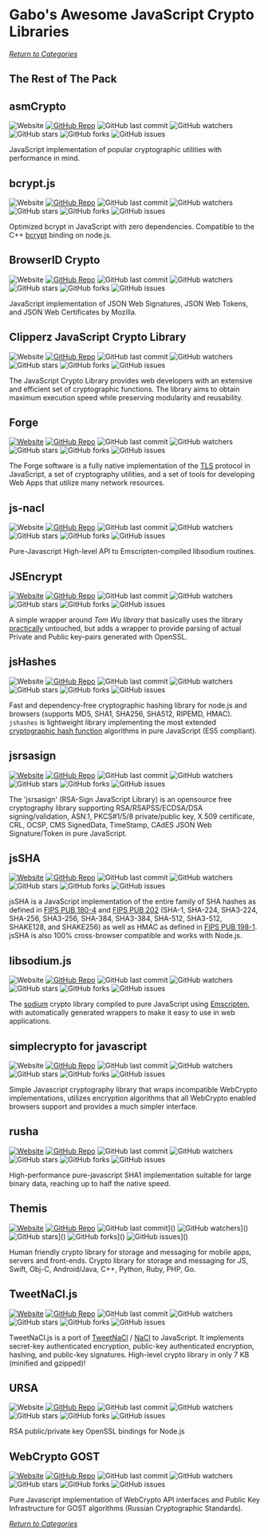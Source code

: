 # Gabo's Awesome JavaScript Crypto Libraries

[_Return to Categories_](README.md)


## The Rest of The Pack


## asmCrypto

![Website](https://img.shields.io/badge/WebSite-Off-red.svg?style=flat-square&maxAge=5184000)
[![GitHub Repo](https://img.shields.io/badge/github-repo-brightgreen.svg?style=flat-square&maxAge=5184000)](https://github.com/asmcrypto/asmcrypto.js)
![GitHub last commit](https://img.shields.io/github/last-commit/asmcrypto/asmcrypto.js.svg?style=flat-square&maxAge=5184000)
![GitHub watchers](https://img.shields.io/github/watchers/asmcrypto/asmcrypto.js.svg?style=flat-square&maxAge=5184000)
![GitHub stars](https://img.shields.io/github/stars/asmcrypto/asmcrypto.js.svg?style=flat-square&maxAge=5184000)
![GitHub forks](https://img.shields.io/github/forks/asmcrypto/asmcrypto.js.svg?style=flat-square&maxAge=5184000)
![GitHub issues](https://img.shields.io/github/issues/asmcrypto/asmcrypto.js.svg?style=flat-square&maxAge=5184000)

JavaScript implementation of popular cryptographic utilities with
performance in mind.


## bcrypt.js

![Website](https://img.shields.io/badge/WebSite-Off-red.svg?style=flat-square&maxAge=5184000)
[![GitHub Repo](https://img.shields.io/badge/github-repo-brightgreen.svg?style=flat-square&maxAge=5184000)](https://github.com/dcodeIO/bcrypt.js)
![GitHub last commit](https://img.shields.io/github/last-commit/dcodeIO/bcrypt.js.svg?style=flat-square&maxAge=5184000)
![GitHub watchers](https://img.shields.io/github/watchers/dcodeIO/bcrypt.js.svg?style=flat-square&maxAge=5184000)
![GitHub stars](https://img.shields.io/github/stars/dcodeIO/bcrypt.js.svg?style=flat-square&maxAge=5184000)
![GitHub forks](https://img.shields.io/github/forks/dcodeIO/bcrypt.js.svg?style=flat-square&maxAge=5184000)
![GitHub issues](https://img.shields.io/github/issues/dcodeIO/bcrypt.js.svg?style=flat-square&maxAge=5184000)

Optimized bcrypt in JavaScript with zero dependencies. Compatible to the
C++ [bcrypt](https://npmjs.org/package/bcrypt) binding on node.js.


## BrowserID Crypto

![Website](https://img.shields.io/badge/WebSite-Off-red.svg?style=flat-square&maxAge=5184000)
[![GitHub Repo](https://img.shields.io/badge/github-repo-brightgreen.svg?style=flat-square&maxAge=5184000)](https://github.com/mozilla/browserid-crypto)
![GitHub last commit](https://img.shields.io/github/last-commit/mozilla/browserid-crypto.svg?style=flat-square&maxAge=5184000)
![GitHub watchers](https://img.shields.io/github/watchers/mozilla/browserid-crypto.svg?style=flat-square&maxAge=5184000)
![GitHub stars](https://img.shields.io/github/stars/mozilla/browserid-crypto.svg?style=flat-square&maxAge=5184000)
![GitHub forks](https://img.shields.io/github/forks/mozilla/browserid-crypto.svg?style=flat-square&maxAge=5184000)
![GitHub issues](https://img.shields.io/github/issues/mozilla/browserid-crypto.svg?style=flat-square&maxAge=5184000)

JavaScript implementation of JSON Web Signatures, JSON Web Tokens, and
JSON Web Certificates by Mozilla.


## Clipperz JavaScript Crypto Library

![Website](https://img.shields.io/badge/WebSite-Off-red.svg?style=flat-square&maxAge=5184000)
[![GitHub Repo](https://img.shields.io/badge/github-repo-brightgreen.svg?style=flat-square&maxAge=5184000)](https://github.com/clipperz/javascript-crypto-library)
![GitHub last commit](https://img.shields.io/github/last-commit/clipperz/javascript-crypto-library.svg?style=flat-square&maxAge=5184000)
![GitHub watchers](https://img.shields.io/github/watchers/clipperz/javascript-crypto-library.svg?style=flat-square&maxAge=5184000)
![GitHub stars](https://img.shields.io/github/stars/clipperz/javascript-crypto-library.svg?style=flat-square&maxAge=5184000)
![GitHub forks](https://img.shields.io/github/forks/clipperz/javascript-crypto-library.svg?style=flat-square&maxAge=5184000)
![GitHub issues](https://img.shields.io/github/issues/clipperz/javascript-crypto-library.svg?style=flat-square&maxAge=5184000)

The JavaScript Crypto Library provides web developers with an extensive
and efficient set of cryptographic functions. The library aims to obtain
maximum execution speed while preserving modularity and reusability.


## Forge

[![Website](https://img.shields.io/badge/WebSite-On-brightgreen.svg?style=flat-square&maxAge=5184000)](https://digitalbazaar.com/forge)
[![GitHub Repo](https://img.shields.io/badge/github-repo-brightgreen.svg?style=flat-square&maxAge=5184000)](https://github.com/digitalbazaar/forge)
![GitHub last commit](https://img.shields.io/github/last-commit/digitalbazaar/forge.svg?style=flat-square&maxAge=5184000)
![GitHub watchers](https://img.shields.io/github/watchers/digitalbazaar/forge.svg?style=flat-square&maxAge=5184000)
![GitHub stars](https://img.shields.io/github/stars/digitalbazaar/forge.svg?style=flat-square&maxAge=5184000)
![GitHub forks](https://img.shields.io/github/forks/digitalbazaar/forge.svg?style=flat-square&maxAge=5184000)
![GitHub issues](https://img.shields.io/github/issues/digitalbazaar/forge.svg?style=flat-square&maxAge=5184000)

The Forge software is a fully native implementation of the
[TLS](http://en.wikipedia.org/wiki/Transport_Layer_Security) protocol in
JavaScript, a set of cryptography utilities, and a set of tools for
developing Web Apps that utilize many network resources.


## js-nacl

![Website](https://img.shields.io/badge/WebSite-Off-red.svg?style=flat-square&maxAge=5184000)
[![GitHub Repo](https://img.shields.io/badge/github-repo-brightgreen.svg?style=flat-square&maxAge=5184000)](https://github.com/tonyg/js-nacl)
![GitHub last commit](https://img.shields.io/github/last-commit/tonyg/js-nacl.svg?style=flat-square&maxAge=5184000)
![GitHub watchers](https://img.shields.io/github/watchers/tonyg/js-nacl.svg?style=flat-square&maxAge=5184000)
![GitHub stars](https://img.shields.io/github/stars/tonyg/js-nacl.svg?style=flat-square&maxAge=5184000)
![GitHub forks](https://img.shields.io/github/forks/tonyg/js-nacl.svg?style=flat-square&maxAge=5184000)
![GitHub issues](https://img.shields.io/github/issues/tonyg/js-nacl.svg?style=flat-square&maxAge=5184000)

Pure-Javascript High-level API to Emscripten-compiled libsodium
routines.


## JSEncrypt

[![Website](https://img.shields.io/badge/WebSite-On-brightgreen.svg?style=flat-square&maxAge=5184000)](http://travistidwell.com/jsencrypt)
[![GitHub Repo](https://img.shields.io/badge/github-repo-brightgreen.svg?style=flat-square&maxAge=5184000)](https://github.com/travist/jsencrypt)
![GitHub last commit](https://img.shields.io/github/last-commit/travist/jsencrypt.svg?style=flat-square&maxAge=5184000)
![GitHub watchers](https://img.shields.io/github/watchers/travist/jsencrypt.svg?style=flat-square&maxAge=5184000)
![GitHub stars](https://img.shields.io/github/stars/travist/jsencrypt.svg?style=flat-square&maxAge=5184000)
![GitHub forks](https://img.shields.io/github/forks/travist/jsencrypt.svg?style=flat-square&maxAge=5184000)
![GitHub issues](https://img.shields.io/github/issues/travist/jsencrypt.svg?style=flat-square&maxAge=5184000)

A simple wrapper around _Tom Wu library_ that basically uses the library
[practically](https://github.com/travist/jsencrypt/pull/6) untouched,
but adds a wrapper to provide parsing of actual Private and Public
key-pairs generated with OpenSSL.


## jsHashes

![Website](https://img.shields.io/badge/WebSite-Off-red.svg?style=flat-square&maxAge=5184000)
[![GitHub Repo](https://img.shields.io/badge/github-repo-brightgreen.svg?style=flat-square&maxAge=5184000)](https://github.com/h2non/jshashes)
![GitHub last commit](https://img.shields.io/github/last-commit/h2non/jshashes.svg?style=flat-square&maxAge=5184000)
![GitHub watchers](https://img.shields.io/github/watchers/h2non/jshashes.svg?style=flat-square&maxAge=5184000)
![GitHub stars](https://img.shields.io/github/stars/h2non/jshashes.svg?style=flat-square&maxAge=5184000)
![GitHub forks](https://img.shields.io/github/forks/h2non/jshashes.svg?style=flat-square&maxAge=5184000)
![GitHub issues](https://img.shields.io/github/issues/h2non/jshashes.svg?style=flat-square&maxAge=5184000)

Fast and dependency-free cryptographic hashing library for node.js and
browsers (supports MD5, SHA1, SHA256, SHA512, RIPEMD, HMAC). `jshashes`
is lightweight library implementing the most extended
[cryptographic hash function](http://en.wikipedia.org/wiki/Cryptographic_hash_function)
algorithms in pure JavaScript (ES5 compliant).


## jsrsasign

[![Website](https://img.shields.io/badge/WebSite-On-brightgreen.svg?style=flat-square&maxAge=5184000)](http://kjur.github.io/jsrsasign)
[![GitHub Repo](https://img.shields.io/badge/github-repo-brightgreen.svg?style=flat-square&maxAge=5184000)](https://github.com/kjur/jsrsasign)
![GitHub last commit](https://img.shields.io/github/last-commit/kjur/jsrsasign.svg?style=flat-square&maxAge=5184000)
![GitHub watchers](https://img.shields.io/github/watchers/kjur/jsrsasign.svg?style=flat-square&maxAge=5184000)
![GitHub stars](https://img.shields.io/github/stars/kjur/jsrsasign.svg?style=flat-square&maxAge=5184000)
![GitHub forks](https://img.shields.io/github/forks/kjur/jsrsasign.svg?style=flat-square&maxAge=5184000)
![GitHub issues](https://img.shields.io/github/issues/kjur/jsrsasign.svg?style=flat-square&maxAge=5184000)

The 'jsrsasign' (RSA-Sign JavaScript Library) is an opensource free
cryptography library supporting RSA/RSAPSS/ECDSA/DSA signing/validation,
ASN.1, PKCS#1/5/8 private/public key, X.509 certificate, CRL, OCSP, CMS
SignedData, TimeStamp, CAdES JSON Web Signature/Token in pure
JavaScript.


## jsSHA

[![Website](https://img.shields.io/badge/WebSite-On-brightgreen.svg?style=flat-square&maxAge=5184000)](https://caligatio.github.io/jsSHA)
[![GitHub Repo](https://img.shields.io/badge/github-repo-brightgreen.svg?style=flat-square&maxAge=5184000)](https://github.com/Caligatio/jsSHA)
![GitHub last commit](https://img.shields.io/github/last-commit/Caligatio/jsSHA.svg?style=flat-square&maxAge=5184000)
![GitHub watchers](https://img.shields.io/github/watchers/Caligatio/jsSHA.svg?style=flat-square&maxAge=5184000)
![GitHub stars](https://img.shields.io/github/stars/Caligatio/jsSHA.svg?style=flat-square&maxAge=5184000)
![GitHub forks](https://img.shields.io/github/forks/Caligatio/jsSHA.svg?style=flat-square&maxAge=5184000)
![GitHub issues](https://img.shields.io/github/issues/Caligatio/jsSHA.svg?style=flat-square&maxAge=5184000)

jsSHA is a JavaScript implementation of the entire family of SHA hashes
as defined in
[FIPS PUB 180-4](http://nvlpubs.nist.gov/nistpubs/FIPS/NIST.FIPS.180-4.pdf)
and
[FIPS PUB 202](http://nvlpubs.nist.gov/nistpubs/FIPS/NIST.FIPS.202.pdf)
(SHA-1, SHA-224, SHA3-224, SHA-256, SHA3-256, SHA-384, SHA3-384,
SHA-512, SHA3-512, SHAKE128, and SHAKE256) as well as HMAC as defined in
[FIPS PUB 198-1](http://csrc.nist.gov/publications/fips/fips198-1/FIPS-198-1_final.pdf).
jsSHA is also 100% cross-browser compatible and works with Node.js.


## libsodium.js

![Website](https://img.shields.io/badge/WebSite-Off-red.svg?style=flat-square&maxAge=5184000)
[![GitHub Repo](https://img.shields.io/badge/github-repo-brightgreen.svg?style=flat-square&maxAge=5184000)](https://github.com/jedisct1/libsodium.js)
![GitHub last commit](https://img.shields.io/github/last-commit/jedisct1/libsodium.js.svg?style=flat-square&maxAge=5184000)
![GitHub watchers](https://img.shields.io/github/watchers/jedisct1/libsodium.js.svg?style=flat-square&maxAge=5184000)
![GitHub stars](https://img.shields.io/github/stars/jedisct1/libsodium.js.svg?style=flat-square&maxAge=5184000)
![GitHub forks](https://img.shields.io/github/forks/jedisct1/libsodium.js.svg?style=flat-square&maxAge=5184000)
![GitHub issues](https://img.shields.io/github/issues/jedisct1/libsodium.js.svg?style=flat-square&maxAge=5184000)

The [sodium](https://download.libsodium.org/doc) crypto library
compiled to pure JavaScript using
[Emscripten](https://github.com/kripken/emscripten), with automatically
generated wrappers to make it easy to use in web applications.


## simplecrypto for javascript

![Website](https://img.shields.io/badge/WebSite-Off-red.svg?style=flat-square&maxAge=5184000)
[![GitHub Repo](https://img.shields.io/badge/github-repo-brightgreen.svg?style=flat-square&maxAge=5184000)](https://github.com/encryb/simplecrypto)
![GitHub last commit](https://img.shields.io/github/last-commit/encryb/simplecrypto.svg?style=flat-square&maxAge=5184000)
![GitHub watchers](https://img.shields.io/github/watchers/encryb/simplecrypto.svg?style=flat-square&maxAge=5184000)
![GitHub stars](https://img.shields.io/github/stars/encryb/simplecrypto.svg?style=flat-square&maxAge=5184000)
![GitHub forks](https://img.shields.io/github/forks/encryb/simplecrypto.svg?style=flat-square&maxAge=5184000)
![GitHub issues](https://img.shields.io/github/issues/encryb/simplecrypto.svg?style=flat-square&maxAge=5184000)

Simple Javascript cryptography library that wraps incompatible WebCrypto
implementations, utilizes encryption algorithms that all WebCrypto
enabled browsers support and provides a much simpler interface.


## rusha

[![Website](https://img.shields.io/badge/WebSite-On-brightgreen.svg?style=flat-square&maxAge=5184000)](https://www.npmjs.com/package/rusha)
[![GitHub Repo](https://img.shields.io/badge/github-repo-brightgreen.svg?style=flat-square&maxAge=5184000)](https://github.com/srijs/rusha)
![GitHub last commit](https://img.shields.io/github/last-commit/srijs/rusha.svg?style=flat-square&maxAge=5184000)
![GitHub watchers](https://img.shields.io/github/watchers/srijs/rusha.svg?style=flat-square&maxAge=5184000)
![GitHub stars](https://img.shields.io/github/stars/srijs/rusha.svg?style=flat-square&maxAge=5184000)
![GitHub forks](https://img.shields.io/github/forks/srijs/rusha.svg?style=flat-square&maxAge=5184000)
![GitHub issues](https://img.shields.io/github/issues/srijs/rusha.svg?style=flat-square&maxAge=5184000)

High-performance pure-javascript SHA1 implementation suitable for large
binary data, reaching up to half the native speed.


## Themis

[![Website](https://img.shields.io/badge/WebSite-On-brightgreen.svg?style=flat-square&maxAge=5184000)](https://www.cossacklabs.com/themis/)
[![GitHub Repo](https://img.shields.io/badge/github-repo-brightgreen.svg?style=flat-square&maxAge=5184000)](https://github.com/cossacklabs/themis)
![GitHub last commit](https://img.shields.io/github/last-commit/cossacklabs/themis.svg?style=flat-square&maxAge=5184000)]()
![GitHub watchers](https://img.shields.io/github/watchers/cossacklabs/themis.svg?style=flat-square&maxAge=5184000)]()
![GitHub stars](https://img.shields.io/github/stars/cossacklabs/themis.svg?style=flat-square&maxAge=5184000)]()
![GitHub forks](https://img.shields.io/github/forks/cossacklabs/themis.svg?style=flat-square&maxAge=5184000)]()
![GitHub issues](https://img.shields.io/github/issues/cossacklabs/themis.svg?style=flat-square&maxAge=5184000)]()

Human friendly crypto library for storage and messaging for mobile apps,
servers and front-ends. Crypto library for storage and messaging for JS,
Swift, Obj-C, Android/Java, С++, Python, Ruby, PHP, Go.


## TweetNaCl.js

[![Website](https://img.shields.io/badge/WebSite-On-brightgreen.svg?style=flat-square&maxAge=5184000)](https://tweetnacl.js.org)
[![GitHub Repo](https://img.shields.io/badge/github-repo-brightgreen.svg?style=flat-square&maxAge=5184000)](https://github.com/dchest/tweetnacl-js)
![GitHub last commit](https://img.shields.io/github/last-commit/dchest/tweetnacl-js.svg?style=flat-square&maxAge=5184000)
![GitHub watchers](https://img.shields.io/github/watchers/dchest/tweetnacl-js.svg?style=flat-square&maxAge=5184000)
![GitHub stars](https://img.shields.io/github/stars/dchest/tweetnacl-js.svg?style=flat-square&maxAge=5184000)
![GitHub forks](https://img.shields.io/github/forks/dchest/tweetnacl-js.svg?style=flat-square&maxAge=5184000)
![GitHub issues](https://img.shields.io/github/issues/dchest/tweetnacl-js.svg?style=flat-square&maxAge=5184000)

TweetNaCl.js is a port of [TweetNaCl](http://tweetnacl.cr.yp.to) /
[NaCl](http://nacl.cr.yp.to) to JavaScript. It implements secret-key
authenticated encryption, public-key authenticated encryption, hashing,
and public-key signatures. High-level crypto library in only 7 KB
(minified and gzipped)!


## URSA

![Website](https://img.shields.io/badge/WebSite-Off-red.svg?style=flat-square&maxAge=5184000)
[![GitHub Repo](https://img.shields.io/badge/github-repo-brightgreen.svg?style=flat-square&maxAge=5184000)](https://github.com/quartzjer/ursa)
![GitHub last commit](https://img.shields.io/github/last-commit/quartzjer/ursa.svg?style=flat-square&maxAge=5184000)
![GitHub watchers](https://img.shields.io/github/watchers/quartzjer/ursa.svg?style=flat-square&maxAge=5184000)
![GitHub stars](https://img.shields.io/github/stars/quartzjer/ursa.svg?style=flat-square&maxAge=5184000)
![GitHub forks](https://img.shields.io/github/forks/quartzjer/ursa.svg?style=flat-square&maxAge=5184000)
![GitHub issues](https://img.shields.io/github/issues/quartzjer/ursa.svg?style=flat-square&maxAge=5184000)

RSA public/private key OpenSSL bindings for Node.js


## WebCrypto GOST

[![Website](https://img.shields.io/badge/WebSite-On-brightgreen.svg?style=flat-square&maxAge=5184000)](http://gostcrypto.com)
[![GitHub Repo](https://img.shields.io/badge/github-repo-brightgreen.svg?style=flat-square&maxAge=5184000)](https://github.com/rudonick/crypto)
![GitHub last commit](https://img.shields.io/github/last-commit/rudonick/crypto.svg?style=flat-square&maxAge=5184000)
![GitHub watchers](https://img.shields.io/github/watchers/rudonick/crypto.svg?style=flat-square&maxAge=5184000)
![GitHub stars](https://img.shields.io/github/stars/rudonick/crypto.svg?style=flat-square&maxAge=5184000)
![GitHub forks](https://img.shields.io/github/forks/rudonick/crypto.svg?style=flat-square&maxAge=5184000)
![GitHub issues](https://img.shields.io/github/issues/rudonick/crypto.svg?style=flat-square&maxAge=5184000)

Pure Javascript implementation of WebCrypto API interfaces and Public
Key Infrastructure for GOST algorithms (Russian Cryptographic
Standards).



[_Return to Categories_](README.md)

